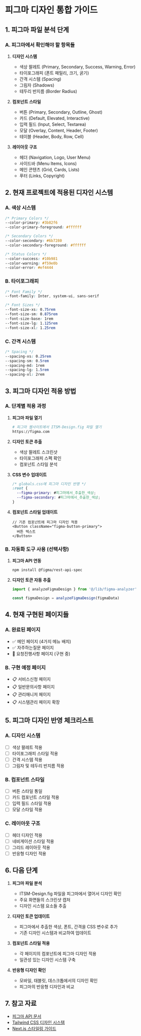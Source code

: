 # 피그마 디자인 통합 가이드

## 1. 피그마 파일 분석 단계

### A. 피그마에서 확인해야 할 항목들

1. **디자인 시스템**
   - 색상 팔레트 (Primary, Secondary, Success, Warning, Error)
   - 타이포그래피 (폰트 패밀리, 크기, 굵기)
   - 간격 시스템 (Spacing)
   - 그림자 (Shadows)
   - 테두리 반지름 (Border Radius)

2. **컴포넌트 스타일**
   - 버튼 (Primary, Secondary, Outline, Ghost)
   - 카드 (Default, Elevated, Interactive)
   - 입력 필드 (Input, Select, Textarea)
   - 모달 (Overlay, Content, Header, Footer)
   - 테이블 (Header, Body, Row, Cell)

3. **레이아웃 구조**
   - 헤더 (Navigation, Logo, User Menu)
   - 사이드바 (Menu Items, Icons)
   - 메인 콘텐츠 (Grid, Cards, Lists)
   - 푸터 (Links, Copyright)

## 2. 현재 프로젝트에 적용된 디자인 시스템

### A. 색상 시스템
```css
/* Primary Colors */
--color-primary: #3b82f6
--color-primary-foreground: #ffffff

/* Secondary Colors */
--color-secondary: #6b7280
--color-secondary-foreground: #ffffff

/* Status Colors */
--color-success: #10b981
--color-warning: #f59e0b
--color-error: #ef4444
```

### B. 타이포그래피
```css
/* Font Family */
--font-family: Inter, system-ui, sans-serif

/* Font Sizes */
--font-size-xs: 0.75rem
--font-size-sm: 0.875rem
--font-size-base: 1rem
--font-size-lg: 1.125rem
--font-size-xl: 1.25rem
```

### C. 간격 시스템
```css
/* Spacing */
--spacing-xs: 0.25rem
--spacing-sm: 0.5rem
--spacing-md: 1rem
--spacing-lg: 1.5rem
--spacing-xl: 2rem
```

## 3. 피그마 디자인 적용 방법

### A. 단계별 적용 과정

1. **피그마 파일 열기**
   ```bash
   # 피그마 웹사이트에서 ITSM-Design.fig 파일 열기
   https://figma.com
   ```

2. **디자인 토큰 추출**
   - 색상 팔레트 스크린샷
   - 타이포그래피 스펙 확인
   - 컴포넌트 스타일 분석

3. **CSS 변수 업데이트**
   ```css
   /* globals.css에 피그마 디자인 반영 */
   :root {
     --figma-primary: #피그마에서_추출한_색상;
     --figma-secondary: #피그마에서_추출한_색상;
   }
   ```

4. **컴포넌트 스타일 업데이트**
   ```tsx
   // 기존 컴포넌트에 피그마 디자인 적용
   <Button className="figma-button-primary">
     버튼 텍스트
   </Button>
   ```

### B. 자동화 도구 사용 (선택사항)

1. **피그마 API 연동**
   ```bash
   npm install @figma/rest-api-spec
   ```

2. **디자인 토큰 자동 추출**
   ```typescript
   import { analyzeFigmaDesign } from '@/lib/figma-analyzer'
   
   const figmaDesign = analyzeFigmaDesign(figmaData)
   ```

## 4. 현재 구현된 페이지들

### A. 완료된 페이지
- ✅ 메인 페이지 (4가지 메뉴 배치)
- ✅ 자주하는질문 페이지
- 🔄 요청진행사항 페이지 (구현 중)

### B. 구현 예정 페이지
- 📋 서비스신청 페이지
- 📋 일반문의사항 페이지
- 📋 관리매니저 페이지
- 📋 시스템관리 페이지 확장

## 5. 피그마 디자인 반영 체크리스트

### A. 디자인 시스템
- [ ] 색상 팔레트 적용
- [ ] 타이포그래피 스타일 적용
- [ ] 간격 시스템 적용
- [ ] 그림자 및 테두리 반지름 적용

### B. 컴포넌트 스타일
- [ ] 버튼 스타일 통일
- [ ] 카드 컴포넌트 스타일 적용
- [ ] 입력 필드 스타일 적용
- [ ] 모달 스타일 적용

### C. 레이아웃 구조
- [ ] 헤더 디자인 적용
- [ ] 네비게이션 스타일 적용
- [ ] 그리드 레이아웃 적용
- [ ] 반응형 디자인 적용

## 6. 다음 단계

1. **피그마 파일 분석**
   - ITSM-Design.fig 파일을 피그마에서 열어서 디자인 확인
   - 주요 화면들의 스크린샷 캡처
   - 디자인 시스템 요소들 추출

2. **디자인 토큰 업데이트**
   - 피그마에서 추출한 색상, 폰트, 간격을 CSS 변수로 추가
   - 기존 디자인 시스템과 비교하여 업데이트

3. **컴포넌트 스타일 적용**
   - 각 페이지의 컴포넌트에 피그마 디자인 적용
   - 일관성 있는 디자인 시스템 구축

4. **반응형 디자인 확인**
   - 모바일, 태블릿, 데스크톱에서의 디자인 확인
   - 피그마의 반응형 디자인과 비교

## 7. 참고 자료

- [피그마 API 문서](https://www.figma.com/developers/api)
- [Tailwind CSS 디자인 시스템](https://tailwindcss.com/docs/design-system)
- [Next.js 스타일링 가이드](https://nextjs.org/docs/basic-features/built-in-css-support)
